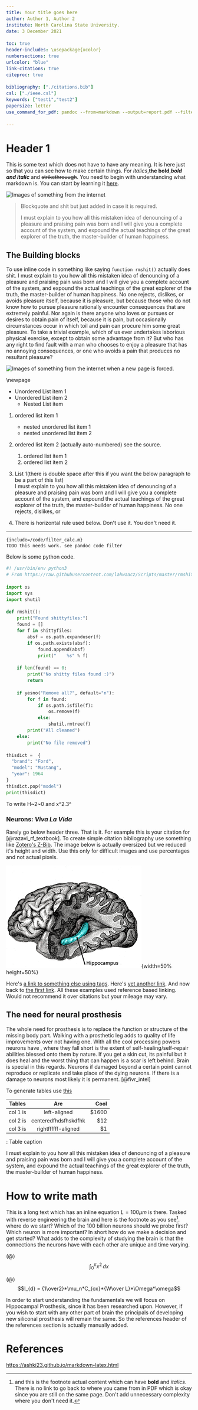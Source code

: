 ```yaml
---
title: Your title goes here
author: Author 1, Author 2
institute: North Carolina State University.
date: 3 December 2021

toc: true
header-includes: \usepackage{xcolor}
numbersections: true
urlcolor: "blue"
link-citations: true
citeproc: true

bibliography: ["./citations.bib"]
csl: ["./ieee.csl"]
keywords: ["test1","test2"]
papersize: letter
use_command_for_pdf: pandoc --from=markdown --output=report.pdf --filter=pandoc-citeproc --bibliography=citations.bib --csl=ieee.csl report.md

---
```


# Header 1

This is some text which does not have to have any meaning. It is here just so that you can see how to make certain
things. For *italics*,**the bold**,***bold and italic*** and ~~strikethrouugh~~. You need
to begin with understanding what markdown is. You can start by learning it [here](https://www.markdowntutorial.com/).

![Images of something from the internet](https://pixy.org/src/21/219269.jpg)

>Blockquote and shit but just added in case it is required.
>
>
> I must explain to you how all this mistaken idea of denouncing of
> a pleasure and praising pain was born and I will give you a complete account of
> the system, and expound the actual teachings of the great explorer of the
> truth, the master-builder of human happiness.

## The Building blocks

To use inline code in something like saying `function rmshit()` actually does shit. I must explain 
to you how all this mistaken idea of denouncing of
a pleasure and praising pain was born and I will give you a complete account of
the system, and expound the actual teachings of the great explorer of the
truth, the master-builder of human happiness. No one rejects, dislikes, or
avoids pleasure itself, because it is pleasure, but because those who do not
know how to pursue pleasure rationally encounter consequences that are
extremely painful. Nor again is there anyone who loves or pursues or desires to
obtain pain of itself, because it is pain, but occasionally circumstances occur
in which toil and pain can procure him some great pleasure. To take a trivial
example, which of us ever undertakes laborious physical exercise, except to
obtain some advantage from it? But who has any right to find fault with a man
who chooses to enjoy a pleasure that has no annoying consequences, or one who
avoids a pain that produces no resultant pleasure?

![Images of something from the internet when a new page is forced.](https://pixy.org/src/21/219269.jpg)

\newpage

- Unordered List item 1
- Unordered List item 2
  - Nested List item 

1. ordered list item 1
   - nested unordered list item 1
   - nested unordered list item 2
1. ordered list item 2 (actually auto-numbered) see the source.
   1. ordered list item 1
   1. ordered list item 2
1. List 1(there is double space after this if you want the below paragraph to be a part of this list)  
I must explain to you how all this mistaken idea of denouncing of
a pleasure and praising pain was born and I will give you a complete account of
the system, and expound the actual teachings of the great explorer of the
truth, the master-builder of human happiness. No one rejects, dislikes, or

1. There is horizontal rule used below. Don't use it. You don't need it.

---

```
{include=/code/filter_calc.m}
TODO this needs work. see pandoc code filter
```

Below is some python code.

```python
#! /usr/bin/env python3
# From https://raw.githubusercontent.com/lahwaacz/Scripts/master/rmshit.py

import os
import sys
import shutil

def rmshit():
    print("Found shittyfiles:")
    found = []
    for f in shittyfiles:
        absf = os.path.expanduser(f)
        if os.path.exists(absf):
            found.append(absf)
            print("    %s" % f)

    if len(found) == 0:
        print("No shitty files found :)")
        return

    if yesno("Remove all?", default="n"):
        for f in found:
            if os.path.isfile(f):
                os.remove(f)
            else:
                shutil.rmtree(f)
        print("All cleaned")
    else:
        print("No file removed")

thisdict =	{
  "brand": "Ford",
  "model": "Mustang",
  "year": 1964
}
thisdict.pop("model")
print(thisdict)
```

To write H~2~0 and x^2.3^

### Neurons: *Viva La Vida*

Rarely go below header three. That is it. For example this is your citation for
[@razavi_rf_textbook]. To create simple citation bibliography use something like [Zotero's Z-Bib](https://zbib.org/).
The image below is actually oversized but we reduced it's height and width. Use this only for difficult images and 
use percentages and not actual pixels.

![The Hippocampus and its location in brain.](./images/hippocampus.png){width=50% height=50%}

Here's [a link to something else using tags][another place]. Here's [yet another link][another-link].
And now back to [the first link][another place]. All these examples used reference based linking. Would not
recommend it over citations but your mileage may vary.

[another place]: www.github.com
[another-link]: www.google.com
  
## The need for neural prosthesis

The whole need for prosthesis is to replace the function or structure of the missing body part. Walking with a prosthetic
leg adds to quality of life improvements over not having one. With all the cool processing powers neurons have
, where they fall short is the extent of self-healing/self-repair abilities blessed onto them by nature. If you get a skin
cut, its painful but it does heal and the worst thing that can happen is a scar is left behind. Brain is special in this
regards. Neurons if damaged beyond a certain point cannot reproduce or replicate and take place of the dying neurons. If
there is a damage to neurons most likely it is permanent. [@fivr_intel]

To generate tables use [this](https://www.tablesgenerator.com/markdown_tables)

| Tables   |          Are         |  Cool |
|----------|:--------------------:|------:|
| col 1 is |     left-aligned     | $1600 |
| col 2 is | centeredfhdsfhskdfhk |   $12 |
| col 3 is |  rightffffff-aligned |    $1 |

: Table caption

I must explain to you how all this mistaken idea of denouncing of
a pleasure and praising pain was born and I will give you a complete account of
the system, and expound the actual teachings of the great explorer of the
truth, the master-builder of human happiness.

# How to write math

This is a long text which has an inline equation $L = 100 \mu m$ is there. Tasked with reverse engineering the brain and
here is the footnote as you see[^key_of_footnote]. where do we start? Which of the 100 billion neurons 
should we probe first?
Which neuron is more important? In short how do we make a decision and get started? What adds to the complexity of
studying the brain is that the connections the neurons have with each other are unique and time varying.

(@) $$\int_{0}^{\pi}x^2 \,dx$$

(@) $$I_{d} = {1\over2}*\mu_n*C_{ox}*{W\over L}*\Omega*\omega$$

In order to start understanding the fundamentals
we will focus on Hippocampal Prosthesis, since it has been researched upon. However, if you wish to start with any
other part of brain the principals of developing new siliconal prosthesis will remain the same.
So the references header of the references section is actually manually added.

[^key_of_footnote]: and this is the footnote actual content which can have **bold** and *italics*. 
There is no link to go back to where you came from in PDF which is okay since you are still on the same page. Don't add
unnecessary complexity where you don't need it.


# References

https://ashki23.github.io/markdown-latex.html
